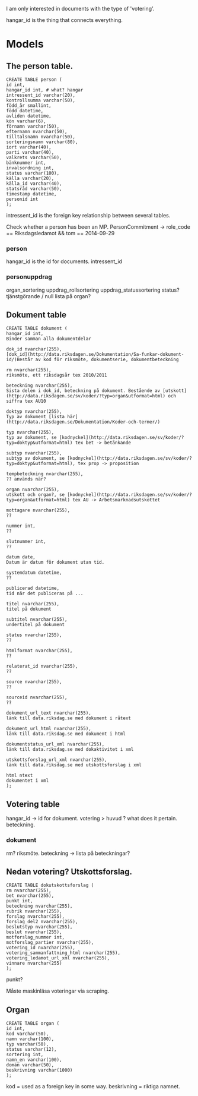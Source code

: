 I am only interested in documents with the type of 'votering'. 

hangar_id is the thing that connects everything. 


# Models
## The person table. 
    CREATE TABLE person (
    id int,
    hangar_id int, # what? hangar
    intressent_id varchar(20),
    kontrollsumma varchar(50),
    född_år smallint,
    född datetime,
    avliden datetime,
    kön varchar(6),
    förnamn varchar(50),
    efternamn nvarchar(50),
    tilltalsnamn nvarchar(50),
    sorteringsnamn varchar(80),
    iort varchar(40),
    parti varchar(40),
    valkrets varchar(50),
    bänknummer int,
    invalsordning int,
    status varchar(100),
    källa varchar(20),
    källa_id varchar(40),
    statsråd varchar(50),
    timestamp datetime,
    personid int
    );

intressent_id is the foreign key relationship between several tables. 

Check whether a person has been an MP. 
PersonCommitment -> role_code == Riksdagsledamot && tom == 2014-09-29

### person
hangar_id is the id for documents. 
intressent_id

### personuppdrag
organ_sortering
uppdrag_rollsortering
uppdrag_statussortering
status? tjänstgörande / null
lista på organ?

## Dokument table

    CREATE TABLE dokument (
    hangar_id int,
    Binder samman alla dokumentdelar
    
    dok_id nvarchar(255),
    [dok_id](http://data.riksdagen.se/Dokumentation/Sa-funkar-dokument-id/)Består av kod för riksmöte, dokumentserie, dokumentbeteckning
    
    rm nvarchar(255),
    riksmöte, ett riksdagsår tex 2010/2011
    
    beteckning nvarchar(255),
    Sista delen i dok_id, beteckning på dokument. Bestående av [utskott](http://data.riksdagen.se/sv/koder/?typ=organ&utformat=html) och siffra tex AU10
    
    doktyp nvarchar(255),
    Typ av dokument [lista här](http://data.riksdagen.se/Dokumentation/Koder-och-termer/)
    
    typ nvarchar(255),
    typ av dokument, se [kodnyckel](http://data.riksdagen.se/sv/koder/?typ=doktyp&utformat=html) tex bet -> betänkande
    
    subtyp nvarchar(255),
    subtyp av dokument, se [kodnyckel](http://data.riksdagen.se/sv/koder/?typ=doktyp&utformat=html), tex prop -> proposition
    
    tempbeteckning nvarchar(255),
    ?? används när?
    
    organ nvarchar(255),
    utskott och organ?, se [kodnyckel](http://data.riksdagen.se/sv/koder/?typ=organ&utformat=html) tex AU -> Arbetsmarknadsutskottet
    
    mottagare nvarchar(255),
    ??
    
    nummer int,
    ?? 
    
    slutnummer int,
    ??
    
    datum date,
    Datum är datum för dokument utan tid. 
    
    systemdatum datetime,
    ??
    
    publicerad datetime,
    tid när det publiceras på ...
    
    titel nvarchar(255),
    titel på dokument
    
    subtitel nvarchar(255),
    undertitel på dokument
    
    status nvarchar(255),
    ?? 
    
    htmlformat nvarchar(255),
    ?? 
    
    relaterat_id nvarchar(255),
    ??
    
    source nvarchar(255),
    ??
    
    sourceid nvarchar(255),
    ??
    
    dokument_url_text nvarchar(255),
    länk till data.riksdag.se med dokument i råtext
    
    dokument_url_html nvarchar(255),
    länk till data.riksdag.se med dokument i html
    
    dokumentstatus_url_xml nvarchar(255),
    länk till data.riksdag.se med dokaktivitet i xml
    
    utskottsforslag_url_xml nvarchar(255),
    länk till data.riksdag.se med utskottsforslag i xml
    
    html ntext
    dokumentet i xml
    );

## Votering table
hangar_id -> id for dokument.
votering > huvud ? what does it pertain. 
beteckning. 

### dokument
rm? riksmöte. 
beteckning -> lista på beteckningar?

## Nedan votering? Utskottsforslag. 
    CREATE TABLE dokutskottsforslag (
    rm nvarchar(255),
    bet nvarchar(255),
    punkt int,
    beteckning nvarchar(255),
    rubrik nvarchar(255),
    forslag nvarchar(255),
    forslag_del2 nvarchar(255),
    beslutstyp nvarchar(255),
    beslut nvarchar(255),
    motforslag_nummer int,
    motforslag_partier nvarchar(255),
    votering_id nvarchar(255),
    votering_sammanfattning_html nvarchar(255),
    votering_ledamot_url_xml nvarchar(255),
    vinnare nvarchar(255)
    );
punkt? 

Måste maskinläsa voteringar via scraping. 

## Organ
    CREATE TABLE organ (
    id int,
    kod varchar(50),
    namn varchar(100),
    typ varchar(50),
    status varchar(12),
    sortering int,
    namn_en varchar(100),
    domän varchar(50),
    beskrivning varchar(1000)
    );

kod = used as a foreign key in some way. 
beskrivning = riktiga namnet. 